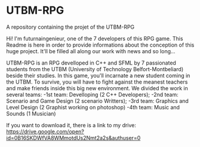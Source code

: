 UTBM-RPG
========

A repository containing the projet of the UTBM-RPG


Hi! I'm futurnaingenieur, one of the 7 developers of this RPG game. This Readme is here in order to provide 
informations about the conception of this huge project. It'll be filled all along our work with news and so long...

UTBM-RPG is an RPG develloped in C++ and SFML by 7 passionated students from the UTBM (University of Technology Belfort-Montbeliard) beside their studies. In this game, you'll incarnate a new student coming in the UTBM. To survive, you will have to fight against the meanest teachers and make friends inside this big new environment. 
We divided the work in several teams:
-1st team: Develloping (2 C++ Developers);
-2nd team: Scenario and Game Design (2 scenario Writters);
-3rd team: Graphics and Level Design (2 Graphist working on photoshop)
-4th team: Music and Sounds (1 Musician)


If you want to download it, there is a link to my drive: https://drive.google.com/open?id=0B16SKDWfVA8WMmotdUs2Nmt2a2s&authuser=0
